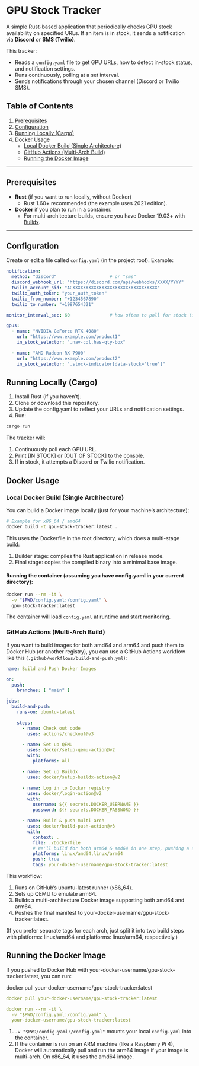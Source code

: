 # GPU Stock Tracker

A simple Rust-based application that periodically checks GPU stock availability on specified URLs. If an item is in stock, it sends a notification via **Discord** or **SMS (Twilio)**.

This tracker:
- Reads a `config.yaml` file to get GPU URLs, how to detect in-stock status, and notification settings.  
- Runs continuously, polling at a set interval.  
- Sends notifications through your chosen channel (Discord or Twilio SMS).

## Table of Contents

1. [Prerequisites](#prerequisites)  
2. [Configuration](#configuration)  
3. [Running Locally (Cargo)](#running-locally-cargo)  
4. [Docker Usage](#docker-usage)  
    - [Local Docker Build (Single Architecture)](#local-docker-build-single-architecture)  
    - [GitHub Actions (Multi-Arch Build)](#github-actions-multi-arch-build)  
    - [Running the Docker Image](#running-the-docker-image)  

---

## Prerequisites

- **Rust** (if you want to run locally, without Docker)  
  - Rust 1.60+ recommended (the example uses 2021 edition).  
- **Docker** if you plan to run in a container.  
  - For multi-architecture builds, ensure you have Docker 19.03+ with [Buildx](https://docs.docker.com/build/buildx/).  

---

## Configuration

Create or edit a file called `config.yaml` (in the project root). Example:

```yaml
notification:
  method: "discord"                    # or "sms"
  discord_webhook_url: "https://discord.com/api/webhooks/XXXX/YYYY"
  twilio_account_sid: "ACXXXXXXXXXXXXXXXXXXXXXXXXXXXXXXXX"
  twilio_auth_token: "your_auth_token"
  twilio_from_number: "+1234567890"
  twilio_to_number: "+1987654321"

monitor_interval_sec: 60               # how often to poll for stock (in seconds)

gpus:
  - name: "NVIDIA GeForce RTX 4080"
    url: "https://www.example.com/product1"
    in_stock_selector: ".nav-col.has-qty-box"

  - name: "AMD Radeon RX 7900"
    url: "https://www.example.com/product2"
    in_stock_selector: ".stock-indicator[data-stock='true']"
```

## Running Locally (Cargo)

1. Install Rust (if you haven’t).
2. Clone or download this repository.
3. Update the config.yaml to reflect your URLs and notification settings.
4. Run:

```bash
cargo run
```

The tracker will:
1. Continuously poll each GPU URL.
2. Print [IN STOCK] or [OUT OF STOCK] to the console.
3. If in stock, it attempts a Discord or Twilio notification.

## Docker Usage
### Local Docker Build (Single Architecture)

You can build a Docker image locally (just for your machine’s architecture):

```bash
# Example for x86_64 / amd64
docker build -t gpu-stock-tracker:latest .
```
This uses the Dockerfile in the root directory, which does a multi-stage build:

1. Builder stage: compiles the Rust application in release mode.
2. Final stage: copies the compiled binary into a minimal base image.

#### Running the container (assuming you have config.yaml in your current directory):

```bash
docker run --rm -it \
  -v "$PWD/config.yaml:/config.yaml" \
  gpu-stock-tracker:latest
```

The container will load `config.yaml` at runtime and start monitoring.

### GitHub Actions (Multi-Arch Build)

If you want to build images for both amd64 and arm64 and push them to Docker Hub (or another registry), you can use a GitHub Actions workflow like this (`.github/workflows/build-and-push.yml`):

```yaml
name: Build and Push Docker Images

on:
  push:
    branches: [ "main" ]

jobs:
  build-and-push:
    runs-on: ubuntu-latest

    steps:
      - name: Check out code
        uses: actions/checkout@v3

      - name: Set up QEMU
        uses: docker/setup-qemu-action@v2
        with:
          platforms: all

      - name: Set up Buildx
        uses: docker/setup-buildx-action@v2

      - name: Log in to Docker registry
        uses: docker/login-action@v2
        with:
          username: ${{ secrets.DOCKER_USERNAME }}
          password: ${{ secrets.DOCKER_PASSWORD }}

      - name: Build & push multi-arch
        uses: docker/build-push-action@v3
        with:
          context: .
          file: ./Dockerfile
          # We'll build for both arm64 & amd64 in one step, pushing a single multi-arch tag:
          platforms: linux/amd64,linux/arm64
          push: true
          tags: your-docker-username/gpu-stock-tracker:latest
```

This workflow:

1. Runs on GitHub’s ubuntu-latest runner (x86_64).
2. Sets up QEMU to emulate arm64.
3. Builds a multi-architecture Docker image supporting both amd64 and arm64.
4. Pushes the final manifest to your-docker-username/gpu-stock-tracker:latest.

(If you prefer separate tags for each arch, just split it into two build steps with platforms: linux/amd64 and platforms: linux/arm64, respectively.)

## Running the Docker Image

If you pushed to Docker Hub with your-docker-username/gpu-stock-tracker:latest, you can run:

docker pull your-docker-username/gpu-stock-tracker:latest

```yaml
docker pull your-docker-username/gpu-stock-tracker:latest

docker run --rm -it \
  -v "$PWD/config.yaml:/config.yaml" \
  your-docker-username/gpu-stock-tracker:latest

```
1. `-v "$PWD/config.yaml:/config.yaml"` mounts your local `config.yaml` into the container.
2. If the container is run on an ARM machine (like a Raspberry Pi 4), Docker will automatically pull and run the arm64 image if your image is multi-arch. On x86_64, it uses the amd64 image.
